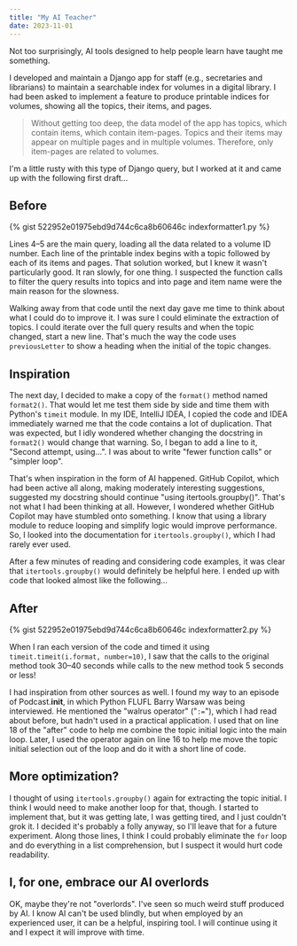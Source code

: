 ```yaml
---
title: "My AI Teacher"
date: 2023-11-01
---
```


Not too surprisingly, AI tools designed to help people learn have taught me
something.

I developed and maintain a Django app for staff (e.g., secretaries and
librarians) to maintain a searchable index for volumes in a digital library.  I
had been asked to implement a feature to produce printable indices for volumes,
showing all the topics, their items, and pages.

> Without getting too deep, the data model of the app has topics, which contain
> items, which contain item-pages.  Topics and their items may appear on multiple
> pages and in multiple volumes.  Therefore, only item-pages are related to
> volumes.

I'm a little rusty with this type of Django query, but I worked at it and came
up with the following first draft…

## Before

{% gist 522952e01975ebd9d744c6ca8b60646c indexformatter1.py %}

Lines 4–5 are the main query, loading all the data related to a volume ID
number.  Each line of the printable index begins with a topic followed by each
of its items and pages.  That solution worked, but I knew it wasn't particularly
good.  It ran slowly, for one thing.  I suspected the function calls to filter
the query results into topics and into page and item name were the main reason
for the slowness.

Walking away from that code until the next day gave me time to think about what
I could do to improve it.  I was sure I could eliminate the extraction of
topics.  I could iterate over the full query results and when the topic changed,
start a new line.  That's much the way the code uses `previousLetter` to show a
heading when the initial of the topic changes.

## Inspiration

The next day, I decided to make a copy of the `format()` method named
`format2()`.  That would let me test them side by side and time them with
Python's `timeit` module.  In my IDE, IntelliJ IDEA, I copied the code and IDEA
immediately warned me that the code contains a lot of duplication.  That was
expected, but I idly wondered whether changing the docstring in `format2()`
would change that warning.  So, I began to add a line to it, "Second attempt,
using…".  I was about to write "fewer function calls" or "simpler loop".

That's when inspiration in the form of AI happened.  GitHub Copilot, which had
been active all along, making moderately interesting suggestions, suggested my
docstring should continue "using itertools.groupby()".  That's not what I had
been thinking at all.  However, I wondered whether GitHub Copilot may have
stumbled onto something.  I know that using a library module to reduce looping
and simplify logic would improve performance.  So, I looked into the
documentation for `itertools.groupby()`, which I had rarely ever used.

After a few minutes of reading and considering code examples, it was clear that
`itertools.groupby()` would definitely be helpful here.  I ended up with code
that looked almost like the following…

## After

{% gist 522952e01975ebd9d744c6ca8b60646c indexformatter2.py %}

When I ran each version of the code and timed it using `timeit.timeit(i.format,
number=10)`, I saw that the calls to the original method took 30–40 seconds
while calls to the new method took 5 seconds or less!

I had inspiration from other sources as well.  I found my way to an episode of
Podcast.__init__, in which Python FLUFL Barry Warsaw was being interviewed.  He
mentioned the "walrus operator" ("`:=`"), which I had read about before, but
hadn't used in a practical application.  I used that on line 18 of the "after"
code to help me combine the topic initial logic into the main loop.  Later, I
used the operator again on line 16 to help me move the topic initial selection
out of the loop and do it with a short line of code.

## More optimization?

I thought of using `itertools.groupby()` again for extracting the topic initial.
I think I would need to make another loop for that, though.  I started to
implement that, but it was getting late, I was getting tired, and I just
couldn't grok it.  I decided it's probably a folly anyway, so I'll leave that
for a future experiment.  Along those lines, I think I could probably eliminate
the `for` loop and do everything in a list comprehension, but I suspect it would
hurt code readability.

## I, for one, embrace our AI overlords

OK, maybe they're not "overlords".  I've seen so much weird stuff produced by
AI.  I know AI can't be used blindly, but when employed by an experienced user,
it can be a helpful, inspiring tool.  I will continue using it and I expect it
will improve with time.
